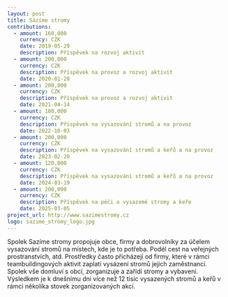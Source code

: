 ```yaml
---
layout: post
title: Sázíme stromy
contributions:
  - amount: 160,000
    currency: CZK
    date: 2019-05-29
    description: Příspěvek na rozvoj aktivit
  - amount: 200,000
    currency: CZK
    description: Příspěvek na provoz a rozvoj aktivit
    date: 2020-01-28
  - amount: 200,000
    currency: CZK
    description: Příspěvek na provoz a rozvoj aktivit
    date: 2021-04-14
  - amount: 180,000
    currency: CZK
    description: Příspěvek na vysazování stromů a na provoz
    date: 2022-10-03
  - amount: 200,000
    currency: CZK
    description: Příspěvek na vysazování stromů a keřů a na provoz
    date: 2023-02-20
  - amount: 120,000
    currency: CZK
    description: Příspěvek na vysazování stromů a keřů a na provoz
    date: 2024-03-19
  - amount: 200,000
    currency: CZK
    description: Příspěvek na péči o vysazemé stromy a keře
    date: 2025-03-05
project_url: http://www.sazimestromy.cz
logo: sazime_stromy_logo.jpg
---
```


Spolek Sazíme stromy propojuje obce, firmy a dobrovolníky za účelem vysazování stromů na místech, kde je to potřeba. Podél cest na veřejných prostranstvích, atd. Prostředky často přicházejí od firmy, které v rámci teambuildingových aktivit zaplatí vysázení stromů jejich zaměstnanci. Spolek vše domluví s obcí, zorganizuje a zařídí stromy a vybavení. Výsledkem je k dnešnímu dni více než 12 tisíc vysazených stromů a keřů v rámci několika stovek zorganizovaných akcí.
